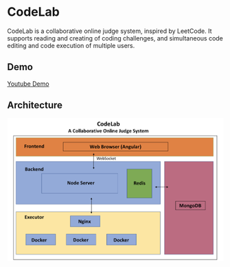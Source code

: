 # CodeLab

CodeLab is  a collaborative online judge system, inspired by LeetCode. It supports reading and creating of coding challenges, and simultaneous code editing and code execution of multiple users.

## Demo
[Youtube Demo](https://youtu.be/R6WTv8ZoJwo)

## Architecture
![Architecture](https://github.com/klhang/Collaborative-Online-Judge/blob/master/Docs/CodeLab%20Arch%20copy.png)
